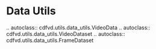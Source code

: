 # Data Utils

<!-- prettier-ignore-start -->

.. autoclass:: cdfvd.utils.data_utils.VideoData
.. autoclass:: cdfvd.utils.data_utils.VideoDataset
.. autoclass:: cdfvd.utils.data_utils.FrameDataset

<!-- prettier-ignore-end -->
